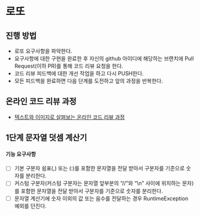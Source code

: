 # 로또
## 진행 방법
* 로또 요구사항을 파악한다.
* 요구사항에 대한 구현을 완료한 후 자신의 github 아이디에 해당하는 브랜치에 Pull Request(이하 PR)를 통해 코드 리뷰 요청을 한다.
* 코드 리뷰 피드백에 대한 개선 작업을 하고 다시 PUSH한다.
* 모든 피드백을 완료하면 다음 단계를 도전하고 앞의 과정을 반복한다.

## 온라인 코드 리뷰 과정
* [텍스트와 이미지로 살펴보는 온라인 코드 리뷰 과정](https://github.com/next-step/nextstep-docs/tree/master/codereview)



## 1단계 문자열 덧셈 계산기
#### 기능 요구사항
- [ ] 기본 구분자 쉼표(,) 또는 (:)를 포함한 문자열을 전달 받아서 구분자를 기준으로 숫자를 분리한다.
- [ ] 커스텀 구분자(커스텀 구분자는 문자열 앞부분의 “//”와 “\n” 사이에 위치하는 문자)를 포함한 문자열을 전달 받아서 구분자를 기준으로 숫자를 분리한다.
- [ ] 문자열 계산기에 숫자 이외의 값 또는 음수를 전달하는 경우 RuntimeException 예외를 던진다.
